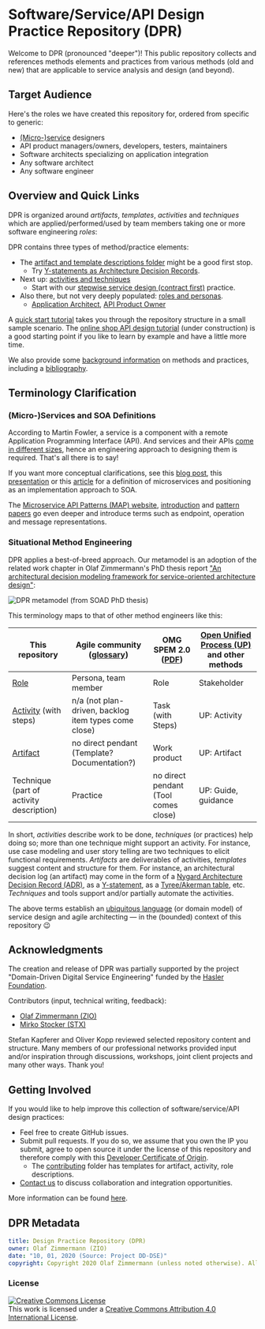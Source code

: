 <!--
# SPDX-FileCopyrightText: 2020 Copyright Olaf Zimmermann https://ozimmer.ch/about/
#
# SPDX-License-Identifier: CC-BY-4.0
-->

# Software/Service/API Design Practice Repository (DPR)

<!-- "DPR" pronounced "deeper"... and Se (or C?) can be pronounced "see", so [O] see deeper :-) -->

Welcome to DPR (pronounced "deeper")! This public repository collects and references methods elements and practices from various methods (old and new) that are applicable to service analysis and design (and beyond).

## Target Audience 

Here's the roles we have created this repository for, ordered from specific to generic:

* [(Micro-)service](https://medium.com/olzzio/seven-microservices-tenets-e97d6b0990a4) designers
* API product managers/owners, developers, testers, maintainers 
* Software architects specializing on application integration 
* Any software architect 
* Any software engineer


## Overview and Quick Links

DPR is organized around *artifacts*, *templates*, *activities* and *techniques* which are applied/performed/used by team members taking one or more software engineering *roles*:

<!--
<img class="shadow-lg" height="70%" width="70%" src="./images/DPR-MetamodelMiro.png" alt="DPG concepts visualized with miro "/>
-->
<object height="100%" width="100%" data="./images/DPR-MetamodelMiro.svg" alt="DPG concepts visualized with miro ">
</object>

DPR contains three types of method/practice elements:

* The [artifact and template descriptions folder](artifact-templates) might be a good first stop. 
    * Try [Y-statements as Architecture Decision Records](artifact-templates/DPR-ArchitecturalDecisionRecordYForm.md).
* Next up: [activities and techniques](activities)
    * Start with our [stepwise service design (contract first)](activities/SDPR-StepwiseServiceDesign.md) practice.
* Also there, but not very deeply populated: [roles and personas](./roles).
    * [Application Architect](roles/DPR-ApplicationArchitectRole.md), [API Product Owner](roles/SDPR-APIProductOwner.md)

A [quick start tutorial](tutorials/DPR-Tutorial0.md) takes you through the repository structure in a small sample scenario. The [online shop API design tutorial](tutorials/DPR-Tutorial1.md) (under construction) is a good starting point if you like to learn by example and have a little more time. <!-- Not there yet: [examples](./examples) --> 

We also provide some [background information](./background-information) on methods and practices, including a [bibliography](/./background-information/literature.md).


## Terminology Clarification

### (Micro-)Services and SOA Definitions

According to Martin Fowler, a service is a component with a remote Application Programming Interface (API). And services and their APIs [come in different sizes](https://ozimmer.ch/patterns/2020/07/06/MicroservicePositions.html), hence an engineering approach to designing them is required. That's all there is to say!

If you want more conceptual clarifications, see this [blog post](https://ozimmer.ch/patterns/2020/07/06/MicroservicePositions.html), this [presentation](https://vss.swa.univie.ac.at/2019/wp-content/uploads/2019/08/ZIO-DomainDrivenServiceDecompositionMAP2019v13p.pdf) or this [article](http://rdcu.be/mJPz) for a definition of microservices and positioning as an implementation approach to SOA.

The [Microservice API Patterns (MAP) website](https://microservice-api-patterns.org/), [introduction](https://drops.dagstuhl.de/opus/volltexte/2020/11826/) and [pattern papers](https://microservice-api-patterns.org/publications#interface-evolution-patterns--balancing-compatibility-and-extensibility-across-service-life-cycles) go even deeper and introduce terms such as endpoint, operation and message representations. 

### Situational Method Engineering

DPR applies a best-of-breed approach. Our metamodel is an adoption of the related work chapter in Olaf Zimmermann's PhD thesis report ["An architectural decision modeling framework for service-oriented architecture design"](https://elib.uni-stuttgart.de/handle/11682/2682): 

![DPR metamodel (from SOAD PhD thesis)](./images/SOADMethodMetamodel.png)

This terminology maps to that of other method engineers like this<!-- TODO (v2): work in progress, review terms, add link to sit meth eng -->:

| This repository | Agile community ([glossary](https://www.agilealliance.org/agile101/agile-glossary/))| OMG SPEM 2.0 ([PDF](https://www.omg.org/spec/SPEM/2.0/PDF)) | [Open Unified Process (UP)](https://download.eclipse.org/technology/epf/OpenUP/published/openup_published_1.5.1.5_20121212/openup/index.htm) and other methods |
|-|-|-|-|
| [Role](./roles) | Persona, team member | Role | Stakeholder |
| [Activity](activities) (with steps) | n/a (not plan-driven, backlog item types come close)  | Task (with Steps) | UP: Activity <!-- TODO check --> |
| [Artifact](artifact-templates) | no direct pendant (Template? Documentation?) |  Work product | UP: Artifact |
| Technique (part of activity description)| Practice | no direct pendant (Tool comes close) | UP: Guide, guidance |

<!-- In SOAD, a phase has tasks, which in turn has steps; DPR is flat at present (folder) -->

In short, *activities* describe work to be done, *techniques* (or practices) help doing so; more than one technique might support an activity. For instance, use case modeling and user story telling are two techniques to elicit functional requirements. *Artifacts* are deliverables of activities, *templates* suggest content and structure for them. For instance, an architectural decision log (an artifact) may come in the form of a [Nygard Architecture Decision Record (ADR)](http://thinkrelevance.com/blog/2011/11/15/documenting-architecture-decisions), as a [Y-statement](https://medium.com/@docsoc/y-statements-10eb07b5a177), as a [Tyree/Akerman table](https://ieeexplore.ieee.org/document/1407822), etc. *Techniques* and tools support and/or partially automate the activities.

The above terms establish an [ubiquitous language](https://martinfowler.com/bliki/UbiquitousLanguage.html) (or domain model) of service design and agile architecting &mdash; in the (bounded) context of this repository &#128521; 


##  Acknowledgments 

The creation and release of DPR was partially supported by the project "Domain-Driven Digital Service Engineering" funded by the [Hasler Foundation](https://haslerstiftung.ch/en/welcome-to-the-hasler-foundation/).

Contributors (input, technical writing, feedback): 

* [Olaf Zimmermann (ZIO)](https://ozimmer.ch)
* [Mirko Stocker (STX)](https://www.linkedin.com/in/misto/)

Stefan Kapferer and Oliver Kopp reviewed selected repository content and structure. Many members of our professional networks provided input and/or inspiration through discussions, workshops, joint client projects and many other ways. Thank you!


## Getting Involved 

If you would like to help improve this collection of software/service/API design practices:

* Feel free to create GitHub issues.
* Submit pull requests. If you do so, we assume that you own the IP you submit, agree to open source it under the license of this repository and therefore comply with this [Developer Certificate of Origin](https://developercertificate.org/). 
    * The [contributing](./contributing) folder has templates for artifact, activity, role descriptions.
* [Contact us](https://ozimmer.ch/about/) to discuss collaboration and integration opportunities.

More information can be found [here](contributing/CONTRIBUTING.md).


## DPR Metadata 

```yaml
title: Design Practice Repository (DPR)
owner: Olaf Zimmermann (ZIO)
date: "10, 01, 2020 (Source: Project DD-DSE)"
copyright: Copyright 2020 Olaf Zimmermann (unless noted otherwise). All rights reserved.
```

<!-- TODOs: 1. use ISO date format yyyy-mm-dd 2. add SPDX license identifier and metadata -->

### License

<a rel="license" href="http://creativecommons.org/licenses/by/4.0/"><img alt="Creative Commons License" style="border-width:0" src="https://i.creativecommons.org/l/by/4.0/88x31.png" /></a><br />This work is licensed under a <a rel="license" href="http://creativecommons.org/licenses/by/4.0/">Creative Commons Attribution 4.0 International License</a>.

